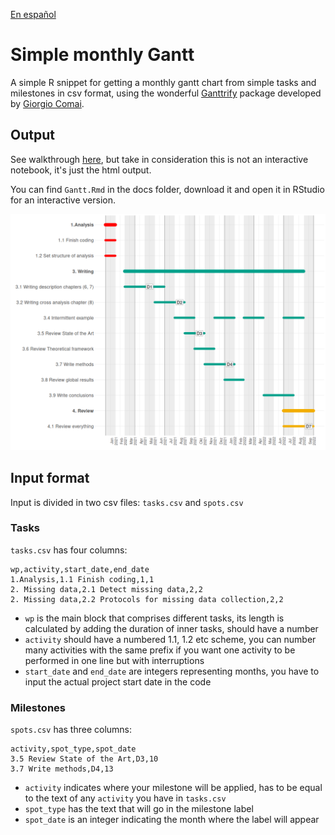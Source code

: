 [En español](README_es.md)

# Simple monthly Gantt

A simple R snippet for getting a monthly gantt chart from simple tasks and milestones in csv format, using the wonderful [Ganttrify](https://github.com/giocomai/ganttrify) package developed by [Giorgio Comai](https://github.com/giocomai).

## Output

See walkthrough [here](https://thessaly.github.io/gantt), but take in consideration this is not an interactive notebook, it's just the html output. 

You can find `Gantt.Rmd` in the docs folder, download it and open it in RStudio for an interactive version.

![](docs/plot.png)

## Input format

Input is divided in two csv files: `tasks.csv` and `spots.csv`

### Tasks
`tasks.csv` has four columns: 

```
wp,activity,start_date,end_date
1.Analysis,1.1 Finish coding,1,1
2. Missing data,2.1 Detect missing data,2,2
2. Missing data,2.2 Protocols for missing data collection,2,2
```

- `wp` is the main block that comprises different tasks, its length is calculated by adding the duration of inner tasks, should have a number
- `activity` should have a numbered 1.1, 1.2 etc scheme, you can number many activities with the same prefix if you want one activity to be performed in one line but with interruptions 
- `start_date` and `end_date` are integers representing months, you have to input the actual project start date in the code

### Milestones

`spots.csv` has three columns: 

```
activity,spot_type,spot_date
3.5 Review State of the Art,D3,10
3.7 Write methods,D4,13
```

- `activity` indicates where your milestone will be applied, has to be equal to the text of any `activity` you have in `tasks.csv`
- `spot_type` has the text that will go in the milestone label
- `spot_date` is an integer indicating the month where the label will appear




